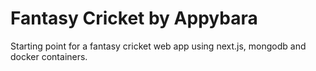 # Fantasy Cricket by Appybara

Starting point for a fantasy cricket web app using next.js, mongodb and docker containers.